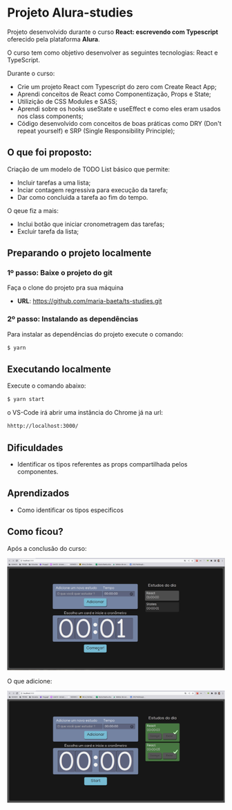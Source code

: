 # Projeto Alura-studies

Projeto desenvolvido durante o curso **React: escrevendo com Typescript** oferecido pela plataforma **Alura**.

O curso tem como objetivo desenvolver as seguintes tecnologias: React e TypeScript.

Durante o curso:

- Crie um projeto React com Typescript do zero com Create React App;
- Aprendi conceitos de React como Componentização, Props e State;
- Utilizição de CSS Modules e SASS;
- Aprendi sobre os hooks useState e useEffect e como eles eram usados nos class components;
- Código desenvolvido com conceitos de boas práticas como DRY (Don't repeat yourself) e SRP (Single Responsibility Principle);

## O que foi proposto:

Criação de um modelo de TODO List básico que permite:

- Incluir tarefas a uma lista;
- Inciar contagem regressiva para execução da tarefa;
- Dar como concluida a tarefa ao fim do tempo.

O qeue fiz a mais:

- Inclui botão que iniciar cronometragem das tarefas;
- Excluir tarefa da lista;

## Preparando o projeto localmente

### **1º passo:** Baixe o projeto do git

Faça o clone do projeto pra sua máquina

- **URL**: https://github.com/maria-baeta/ts-studies.git

### **2º passo:** Instalando as dependências

Para instalar as dependências do projeto execute o comando:

```bash
$ yarn
```

## Executando localmente

Execute o comando abaixo:

```bash
$ yarn start
```

o VS-Code irá abrir uma instância do Chrome já na url:

```bash
hhttp://localhost:3000/
```

## Dificuldades

- Identificar os tipos referentes as props compartilhada pelos componentes.

## Aprendizados

- Como identificar os tipos especificos

## Como ficou?

Após a conclusão do curso:

![curso](public/proposta-do-curso.png)

O que adicione:

![maria](public/melhorias.png)
